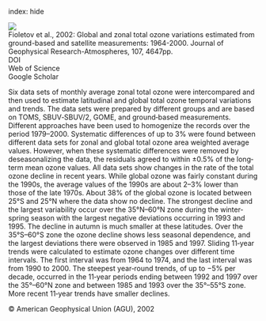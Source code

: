 index: hide

<div class="Citation">
    <div class="Citation-thumb CitationThumb-linked"  data-href="https://doi.org/10.1029/2001jd001350">
      <img src="https://static.claimspace.cloud/climate-study-static/refs/thumbs/8/Fioletov_et_al_2002-thumb.png" />
    </div>

  <div class="Citation-body">
    <div class="Citation-text">Fioletov et al., 2002: Global and zonal total ozone variations estimated from ground-based and satellite measurements: 1964-2000. <span class="Article-journal">Journal of Geophysical Research-Atmospheres, </span><span class="Article-volume">107, </span>4647pp.</div>
    <div class="Citation-links">
      <div class="CitationLink" data-href="https://doi.org/10.1029/2001jd001350">
        <div class="CitationLink-icon CitationLink-Doi"></div>
        <div class="CitationLink-text">DOI</div>
      </div>
      <div class="CitationLink" data-href="http://cel.webofknowledge.com/InboundService.do?customersID=atyponcel&smartRedirect=yes&mode=FullRecord&IsProductCode=Yes&product=CEL&Init=Yes&Func=Frame&action=retrieve&SrcApp=literatum&SrcAuth=atyponcel&SID=7CNc3cIRaBKjGbSujFM&UT=WOS:000180867500047">
        <div class="CitationLink-icon CitationLink-Isi"></div>
        <div class="CitationLink-text">Web of Science</div>
      </div>
      <div class="CitationLink" data-href="https://scholar.google.com/scholar?q=10.1029/2001jd001350">
        <div class="CitationLink-icon CitationLink-Scholar"></div>
        <div class="CitationLink-text">Google Scholar</div>
      </div>
    </div>
  </div>
</div>

Six data sets of monthly average zonal total ozone were intercompared and then used to estimate latitudinal and global total ozone temporal variations and trends. The data sets were prepared by different groups and are based on TOMS, SBUV‐SBUV/2, GOME, and ground‐based measurements. Different approaches have been used to homogenize the records over the period 1979–2000. Systematic differences of up to 3% were found between different data sets for zonal and global total ozone area weighted average values. However, when these systematic differences were removed by deseasonalizing the data, the residuals agreed to within ±0.5% of the long‐term mean ozone values. All data sets show changes in the rate of the total ozone decline in recent years. While global ozone was fairly constant during the 1990s, the average values of the 1990s are about 2–3% lower than those of the late 1970s. About 38% of the global ozone is located between 25°S and 25°N where the data show no decline. The strongest decline and the largest variability occur over the 35°N–60°N zone during the winter‐spring season with the largest negative deviations occurring in 1993 and 1995. The decline in autumn is much smaller at these latitudes. Over the 35°S–60°S zone the ozone decline shows less seasonal dependence, and the largest deviations there were observed in 1985 and 1997. Sliding 11‐year trends were calculated to estimate ozone changes over different time intervals. The first interval was from 1964 to 1974, and the last interval was from 1990 to 2000. The steepest year‐round trends, of up to −5% per decade, occurred in the 11‐year periods ending between 1992 and 1997 over the 35°–60°N zone and between 1985 and 1993 over the 35°–55°S zone. More recent 11‐year trends have smaller declines.

<div class="Citation-copy">
&copy; American Geophysical Union (AGU), 2002
</div>